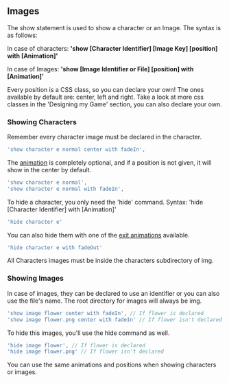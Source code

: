 ## Images

The show statement is used to show a character or an Image. The syntax is as follows:

In case of characters: **'show [Character Identifier] [Image Key] [position] with [Animation]'**

In case of Images: **'show [Image Identifier or File] [position] with [Animation]'**

Every position is a CSS class, so you can declare your own! The ones available by default are: center, left and right. Take a look at more css classes in the 'Designing my Game' section, you can also declare your own.

### Showing Characters

Remember every character image must be declared in the character.

```javascript
'show character e normal center with fadeIn',
```

The [animation](https://daneden.github.io/animate.css/) is completely optional, and if a position is not given, it will show in the center by default.

```javascript
'show character e normal',
'show character e normal with fadeIn',
```

To hide a character, you only need the 'hide' command. Syntax: 'hide [Character Identifier] with [Animation]'

```javascript
'hide character e'
```

You can also hide them with one of the [exit animations](https://daneden.github.io/animate.css/) available.

```javascript
'hide character e with fadeOut'
```

All Characters images must be inside the characters subdirectory of img.

### Showing Images

In case of images, they can be declared to use an identifier or you can also use the file's name. The root directory for images will always be img.

```javascript
'show image flower center with fadeIn', // If flower is declared
'show image flower.png center with fadeIn' // If flower isn't declared
```

To hide this images, you'll use the hide command as well.

```javascript
'hide image flower', // If flower is declared
'hide image flower.png' // If flower isn't declared
```

You can use the same animations and positions when showing characters or images.